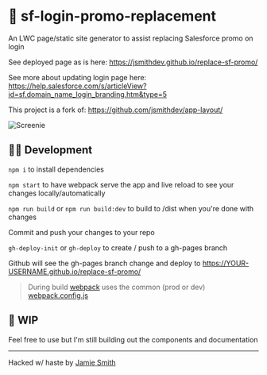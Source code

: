 # 📱 sf-login-promo-replacement

An LWC page/static site generator to assist replacing Salesforce promo on login

See deployed page as is here: <https://jsmithdev.github.io/replace-sf-promo/>

See more about updating login page here: <https://help.salesforce.com/s/articleView?id=sf.domain_name_login_branding.htm&type=5>

This project is a fork of: <https://github.com/jsmithdev/app-layout/>

![Screenie](https://i.imgur.com/rK9RwfZ.png)

## 👩‍💻 Development

`npm i` to install dependencies

`npm start` to have webpack serve the app and live reload to see your changes locally/automatically

`npm run build` or `npm run build:dev` to build to /dist when you're done with changes

Commit and push your changes to your repo

`gh-deploy-init` or `gh-deploy` to create / push to a gh-pages branch

Github will see the gh-pages branch change and deploy to https://YOUR-USERNAME.github.io/replace-sf-promo/

> During build [webpack](https://webpack.js.org/) uses the common (prod or dev) [webpack.config.js](./webpack.config.js)

## 🚧 WIP

Feel free to use but I'm still building out the components and documentation

---

Hacked w/ haste by [Jamie Smith](https://jsmith.dev)
